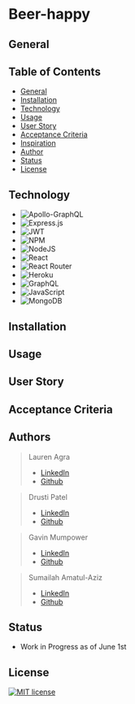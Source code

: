 # Beer-happy

## General

## Table of Contents
- [General](#general)
- [Installation](#installation)
- [Technology](#technology)
- [Usage](#usage)
- [User Story](#user-story)
- [Acceptance Criteria](#acceptance-criteria)
- [Inspiration](#inspiration)
- [Author](#author)
- [Status](#status)
- [License](#license)

## Technology 
- ![Apollo-GraphQL](https://img.shields.io/badge/-ApolloGraphQL-311C87?style=for-the-badge&logo=apollo-graphql)
- ![Express.js](https://img.shields.io/badge/express.js-%23404d59.svg?style=for-the-badge&logo=express&logoColor=%2361DAFB)
- ![JWT](https://img.shields.io/badge/JWT-black?style=for-the-badge&logo=JSON%20web%20tokens)
- ![NPM](https://img.shields.io/badge/NPM-%23000000.svg?style=for-the-badge&logo=npm&logoColor=white) 
- ![NodeJS](https://img.shields.io/badge/node.js-6DA55F?style=for-the-badge&logo=node.js&logoColor=white)
- ![React](https://img.shields.io/badge/react-%2320232a.svg?style=for-the-badge&logo=react&logoColor=%2361DAFB)
- ![React Router](https://img.shields.io/badge/React_Router-CA4245?style=for-the-badge&logo=react-router&logoColor=white)
- ![Heroku](https://img.shields.io/badge/heroku-%23430098.svg?style=for-the-badge&logo=heroku&logoColor=white)
- ![GraphQL](https://img.shields.io/badge/-GraphQL-E10098?style=for-the-badge&logo=graphql&logoColor=white)
- ![JavaScript](https://img.shields.io/badge/javascript-%23323330.svg?style=for-the-badge&logo=javascript&logoColor=%23F7DF1E)
- ![MongoDB](https://img.shields.io/badge/MongoDB-%234ea94b.svg?style=for-the-badge&logo=mongodb&logoColor=white)

## Installation

## Usage 


## User Story 

## Acceptance Criteria

## Authors 
>Lauren Agra
> - [LinkedIn](https://www.linkedin.com/in/lauren-agra-aa868b1b8/)
> - [Github](https://github.com/laurenagra)

> Drusti Patel
> - [LinkedIn](https://www.linkedin.com/in/drusti-patel-a3507a19a/)
> - [Github](https://github.com/dpatel615/)

> Gavin Mumpower
> - [LinkedIn](https://www.linkedin.com/in/gavin-mumpower-58aaa1230/)
> - [Github](https://github.com/gmumpower)

> Sumailah Amatul-Aziz
> - [LinkedIn](https://www.linkedin.com/in/sumailah-aziz-75304a19a/)
> - [Github](https://github.com/SAziz24)

## Status
- Work in Progress as of June 1st

## License
 [![MIT license](https://img.shields.io/badge/License-MIT-blue.svg)](https://lbesson.mit-license.org/)

